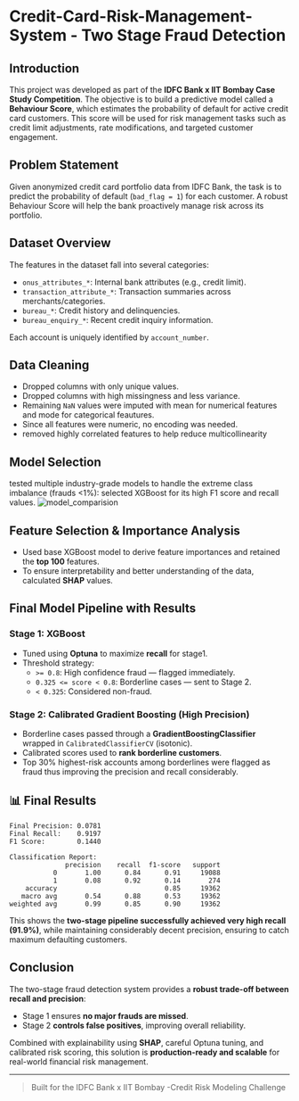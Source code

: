 # Credit-Card-Risk-Management-System - Two Stage Fraud Detection

## Introduction
This project was developed as part of the **IDFC Bank x IIT Bombay Case Study Competition**. The objective is to build a predictive model called a **Behaviour Score**, which estimates the probability of default for active credit card customers. This score will be used for risk management tasks such as credit limit adjustments, rate modifications, and targeted customer engagement.

## Problem Statement
Given anonymized credit card portfolio data from IDFC Bank, the task is to predict the probability of default (`bad_flag = 1`) for each customer. A robust Behaviour Score will help the bank proactively manage risk across its portfolio.

## Dataset Overview
The features in the dataset fall into several categories:
- `onus_attributes_*`: Internal bank attributes (e.g., credit limit).
- `transaction_attribute_*`: Transaction summaries across merchants/categories.
- `bureau_*`: Credit history and delinquencies.
- `bureau_enquiry_*`: Recent credit inquiry information.

Each account is uniquely identified by `account_number`.

## Data Cleaning
- Dropped columns with only unique values.
- Dropped columns with high missingness and less variance.
- Remaining `NaN` values were imputed with mean for numerical features and mode for categorical feautures.
- Since all features were numeric, no encoding was needed.
- removed highly correlated features to help reduce multicollinearity

## Model Selection
tested multiple industry-grade models to handle the extreme class imbalance (frauds <1%):
selected XGBoost for its high F1 score and recall values.
![model_comparision](https://github.com/user-attachments/assets/68c4411d-3f1e-4642-8922-72c4f8607200)

## Feature Selection & Importance Analysis
- Used base XGBoost model to derive feature importances and retained the **top 100** features.
- To ensure interpretability and better understanding of the data, calculated **SHAP** values.

## Final Model Pipeline with Results

### Stage 1: XGBoost
- Tuned using **Optuna** to maximize **recall** for stage1.
- Threshold strategy:
  - `>= 0.8`: High confidence fraud — flagged immediately.
  - `0.325 <= score < 0.8`: Borderline cases — sent to Stage 2.
  - `< 0.325`: Considered non-fraud.

### Stage 2: Calibrated Gradient Boosting (High Precision)
- Borderline cases passed through a **GradientBoostingClassifier** wrapped in `CalibratedClassifierCV` (isotonic).
- Calibrated scores used to **rank borderline customers**.
- Top 30% highest-risk accounts among borderlines were flagged as fraud thus improving the precision and recall considerably.


## 📊 Final Results
```text
Final Precision: 0.0781
Final Recall:    0.9197
F1 Score:        0.1440
```

```text
Classification Report:
              precision    recall  f1-score   support
           0       1.00      0.84      0.91     19088
           1       0.08      0.92      0.14       274
    accuracy                           0.85     19362
   macro avg       0.54      0.88      0.53     19362
weighted avg       0.99      0.85      0.90     19362
```

This shows the **two-stage pipeline successfully achieved very high recall (91.9%)**, while maintaining considerably decent precision, ensuring to catch maximum defaulting customers.

##  Conclusion
The two-stage fraud detection system provides a **robust trade-off between recall and precision**:
- Stage 1 ensures **no major frauds are missed**.
- Stage 2 **controls false positives**, improving overall reliability.

Combined with explainability using **SHAP**, careful Optuna tuning, and calibrated risk scoring, this solution is **production-ready and scalable** for real-world financial risk management.

---

> Built for the IDFC Bank x IIT Bombay -Credit Risk Modeling Challenge

